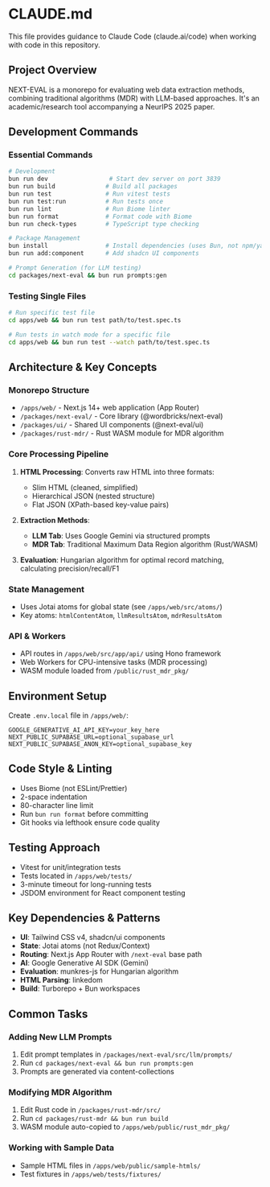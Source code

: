# CLAUDE.md

This file provides guidance to Claude Code (claude.ai/code) when working with code in this repository.

## Project Overview

NEXT-EVAL is a monorepo for evaluating web data extraction methods, combining traditional algorithms (MDR) with LLM-based approaches. It's an academic/research tool accompanying a NeurIPS 2025 paper.

## Development Commands

### Essential Commands
```bash
# Development
bun run dev                 # Start dev server on port 3839
bun run build              # Build all packages
bun run test               # Run vitest tests
bun run test:run           # Run tests once
bun run lint               # Run Biome linter
bun run format             # Format code with Biome
bun run check-types        # TypeScript type checking

# Package Management
bun install                # Install dependencies (uses Bun, not npm/yarn)
bun run add:component      # Add shadcn UI components

# Prompt Generation (for LLM testing)
cd packages/next-eval && bun run prompts:gen
```

### Testing Single Files
```bash
# Run specific test file
cd apps/web && bun run test path/to/test.spec.ts

# Run tests in watch mode for a specific file
cd apps/web && bun run test --watch path/to/test.spec.ts
```

## Architecture & Key Concepts

### Monorepo Structure
- `/apps/web/` - Next.js 14+ web application (App Router)
- `/packages/next-eval/` - Core library (@wordbricks/next-eval)
- `/packages/ui/` - Shared UI components (@next-eval/ui)
- `/packages/rust-mdr/` - Rust WASM module for MDR algorithm

### Core Processing Pipeline
1. **HTML Processing**: Converts raw HTML into three formats:
   - Slim HTML (cleaned, simplified)
   - Hierarchical JSON (nested structure)
   - Flat JSON (XPath-based key-value pairs)

2. **Extraction Methods**:
   - **LLM Tab**: Uses Google Gemini via structured prompts
   - **MDR Tab**: Traditional Maximum Data Region algorithm (Rust/WASM)

3. **Evaluation**: Hungarian algorithm for optimal record matching, calculating precision/recall/F1

### State Management
- Uses Jotai atoms for global state (see `/apps/web/src/atoms/`)
- Key atoms: `htmlContentAtom`, `llmResultsAtom`, `mdrResultsAtom`

### API & Workers
- API routes in `/apps/web/src/app/api/` using Hono framework
- Web Workers for CPU-intensive tasks (MDR processing)
- WASM module loaded from `/public/rust_mdr_pkg/`

## Environment Setup

Create `.env.local` file in `/apps/web/`:
```env
GOOGLE_GENERATIVE_AI_API_KEY=your_key_here
NEXT_PUBLIC_SUPABASE_URL=optional_supabase_url
NEXT_PUBLIC_SUPABASE_ANON_KEY=optional_supabase_key
```

## Code Style & Linting

- Uses Biome (not ESLint/Prettier)
- 2-space indentation
- 80-character line limit
- Run `bun run format` before committing
- Git hooks via lefthook ensure code quality

## Testing Approach

- Vitest for unit/integration tests
- Tests located in `/apps/web/tests/`
- 3-minute timeout for long-running tests
- JSDOM environment for React component testing

## Key Dependencies & Patterns

- **UI**: Tailwind CSS v4, shadcn/ui components
- **State**: Jotai atoms (not Redux/Context)
- **Routing**: Next.js App Router with `/next-eval` base path
- **AI**: Google Generative AI SDK (Gemini)
- **Evaluation**: munkres-js for Hungarian algorithm
- **HTML Parsing**: linkedom
- **Build**: Turborepo + Bun workspaces

## Common Tasks

### Adding New LLM Prompts
1. Edit prompt templates in `/packages/next-eval/src/llm/prompts/`
2. Run `cd packages/next-eval && bun run prompts:gen`
3. Prompts are generated via content-collections

### Modifying MDR Algorithm
1. Edit Rust code in `/packages/rust-mdr/src/`
2. Run `cd packages/rust-mdr && bun run build`
3. WASM module auto-copied to `/apps/web/public/rust_mdr_pkg/`

### Working with Sample Data
- Sample HTML files in `/apps/web/public/sample-htmls/`
- Test fixtures in `/apps/web/tests/fixtures/`